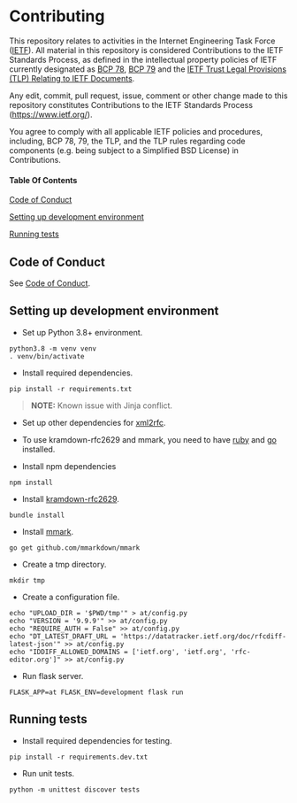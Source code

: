# Contributing

This repository relates to activities in the Internet Engineering Task Force
([IETF](https://www.ietf.org/)). All material in this repository is considered
Contributions to the IETF Standards Process, as defined in the intellectual
property policies of IETF currently designated as
[BCP 78](https://www.rfc-editor.org/info/bcp78),
[BCP 79](https://www.rfc-editor.org/info/bcp79) and the
[IETF Trust Legal Provisions (TLP) Relating to IETF Documents](http://trustee.ietf.org/trust-legal-provisions.html).

Any edit, commit, pull request, issue, comment or other change made to this
repository constitutes Contributions to the IETF Standards Process
(https://www.ietf.org/).

You agree to comply with all applicable IETF policies and procedures, including,
BCP 78, 79, the TLP, and the TLP rules regarding code components (e.g. being
subject to a Simplified BSD License) in Contributions.

#### Table Of Contents

[Code of Conduct](#code-of-conduct)

[Setting up development environment](#setting-up-development-environment)

[Running tests](#running-tests)

## Code of Conduct

See [Code of Conduct](CODE_OF_CONDUCT.md).

## Setting up development environment

* Set up Python 3.8+ environment.
```
python3.8 -m venv venv
. venv/bin/activate
```

* Install required dependencies.
```
pip install -r requirements.txt
```

> **NOTE:** Known issue with Jinja conflict.

* Set up other dependencies for [xml2rfc](https://pypi.org/project/xml2rfc/).

* To use kramdown-rfc2629 and mmark, you need to have
[ruby](https://www.ruby-lang.org/) and [go](https://golang.org/) installed.

* Install npm dependencies
```
npm install
```

* Install [kramdown-rfc2629](https://github.com/cabo/kramdown-rfc2629).
```
bundle install
```

* Install [mmark](https://github.com/mmarkdown/mmark).
```
go get github.com/mmarkdown/mmark
```

* Create a tmp directory.
```
mkdir tmp
```

* Create a configuration file.
```
echo "UPLOAD_DIR = '$PWD/tmp'" > at/config.py
echo "VERSION = '9.9.9'" >> at/config.py
echo "REQUIRE_AUTH = False" >> at/config.py
echo "DT_LATEST_DRAFT_URL = 'https://datatracker.ietf.org/doc/rfcdiff-latest-json'" >> at/config.py
echo "IDDIFF_ALLOWED_DOMAINS = ['ietf.org', 'ietf.org', 'rfc-editor.org']" >> at/config.py
```

* Run flask server.
```
FLASK_APP=at FLASK_ENV=development flask run
```

## Running tests
* Install required dependencies for testing.
```
pip install -r requirements.dev.txt
```

* Run unit tests.
```
python -m unittest discover tests
```
